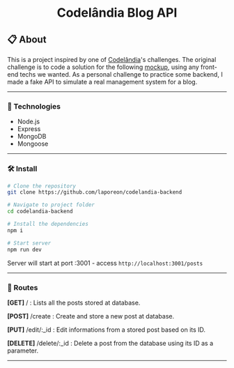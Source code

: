 <h1 align="center">Codelândia Blog API</h1>

## 📋 About

This is a project inspired by one of <a href="https://discord.com/invite/QevDJqCzaY">Codelândia</a>'s challenges. 
The original challenge is to code a solution for the following <a href="https://www.figma.com/file/Yb9IBH56g7T1hdIyZ3BMNO/Codel%C3%A2ndia-Desafios?node-id=0%3A1">mockup</a>, using any front-end techs we wanted. 
As a personal challenge to practice some backend, I made a fake API to simulate a real management system for a blog. 

--- 
### 🚀 Technologies
- Node.js
- Express
- MongoDB
- Mongoose

--- 

### 🛠️ Install
```bash
# Clone the repository
git clone https://github.com/laporeon/codelandia-backend

# Navigate to project folder
cd codelandia-backend

# Install the dependencies
npm i

# Start server
npm run dev

```
Server will start at port :3001 - access `http://localhost:3001/posts`

--- 

### 📌 Routes

**[GET]** / : Lists all the posts stored at database.

**[POST]** /create : Create and store a new post at database.

**[PUT]** /edit/:_id : Edit informations from a stored post based on its ID.

**[DELETE]** /delete/:_id : Delete a post from the database using its ID as a parameter.

--- 

